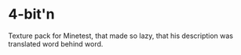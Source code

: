 # 4-bit'n
Texture pack for Minetest, that made so lazy, that his description was translated word behind word.
